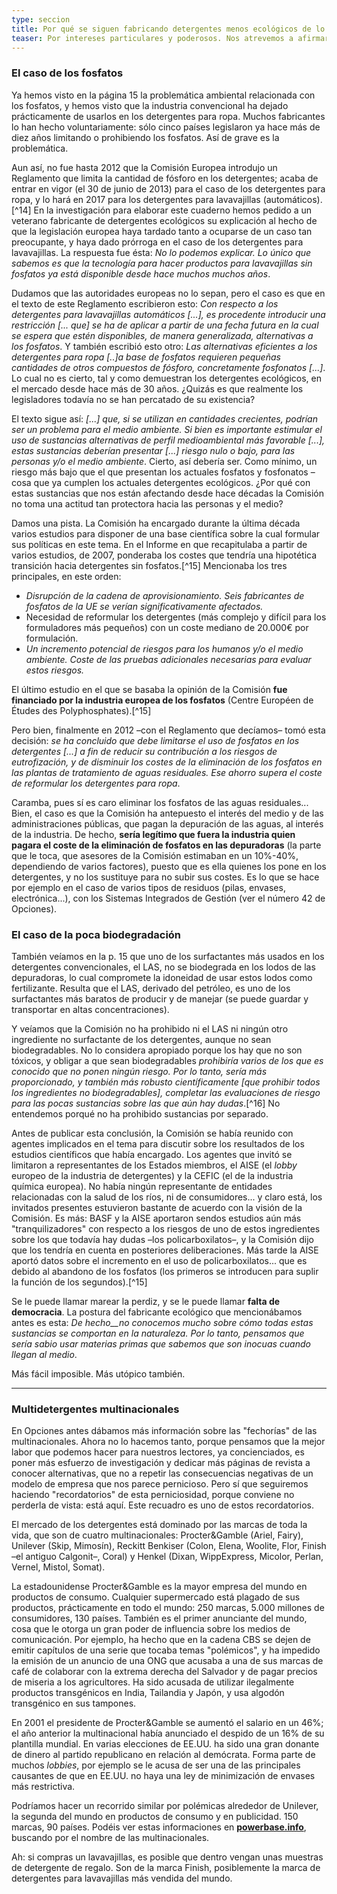 ```yaml
---
type: seccion
title: Por qué se siguen fabricando detergentes menos ecológicos de lo posible?
teaser: Por intereses particulares y poderosos. Nos atrevemos a afirmarlo, a la vista de todo lo que explicamos aquí.
---
```


### El caso de los fosfatos

Ya hemos visto en la página 15 la problemática ambiental relacionada con los fosfatos, y hemos visto que la industria convencional ha dejado prácticamente de usarlos en los detergentes para ropa. Muchos fabricantes lo han hecho voluntariamente: sólo cinco países legislaron ya hace más de diez años limitando o prohibiendo los fosfatos. Así de grave es la problemática.

Aun así, no fue hasta 2012 que la Comisión Europea introdujo un Reglamento que limita la cantidad de fósforo en los detergentes; acaba de entrar en vigor (el 30 de junio de 2013) para el caso de los detergentes para ropa, y lo hará en 2017 para los detergentes para lavavajillas (automáticos).[^14]
En la investigación para elaborar este cuaderno hemos pedido a un veterano fabricante de detergentes ecológicos su explicación al hecho de que la legislación europea haya tardado tanto a ocuparse de un caso tan preocupante, y haya dado prórroga en el caso de los detergentes para lavavajillas. La respuesta fue ésta: _No lo podemos explicar. Lo único que sabemos es que la tecnología para hacer productos para lavavajillas sin fosfatos ya está disponible desde hace muchos muchos años_.

Dudamos que las autoridades europeas no lo sepan, pero el caso es que en el texto de este Reglamento escribieron esto: _Con respecto a los detergentes para lavavajillas automáticos [...], es procedente introducir una restricción [... que] se ha de aplicar a partir de una fecha futura en la cual se espera que estén disponibles, de manera generalizada, alternativas a los fosfatos_. Y también escribió esto otro: _Las alternativas eficientes a los detergentes para ropa [..]a base de fosfatos requieren pequeñas cantidades de otros compuestos de fósforo, concretamente fosfonatos [...]_. Lo cual no es cierto, tal y como demuestran los detergentes ecológicos, en el mercado desde hace más de 30 años. ¿Quizás es que realmente los legisladores todavía no se han percatado de su existencia?

El texto sigue así: _[...] que, si se utilizan en cantidades crecientes, podrían ser un problema para el medio ambiente. Si bien es importante estimular el uso de sustancias alternativas de perfil medioambiental más favorable [...], estas sustancias deberían presentar [...] riesgo nulo o bajo, para las personas y/o el medio ambiente_. Cierto, así debería ser. Como mínimo, un riesgo más bajo que el que presentan los actuales fosfatos y fosfonatos –cosa que ya cumplen los actuales detergentes ecológicos. ¿Por qué con estas sustancias que nos están afectando desde hace décadas la Comisión no toma una actitud tan protectora hacia las personas y el medio?

Damos una pista. La Comisión ha encargado durante la última década varios estudios para disponer de una base científica sobre la cual formular sus políticas en este tema. En el Informe en que recapitulaba a partir de varios estudios, de 2007, ponderaba los costes que tendría una hipotética transición hacia detergentes sin fosfatos.[^15] Mencionaba los tres principales, en este orden:

- _Disrupción de la cadena de aprovisionamiento. Seis fabricantes de fosfatos de la UE se verían significativamente afectados._
- Necesidad de reformular los detergentes (más complejo y difícil para los formuladores más pequeños) con un coste mediano de 20.000€ por formulación.
- _Un incremento potencial de riesgos para los humanos y/o el medio ambiente. Coste de las pruebas adicionales necesarias para evaluar estos riesgos._

El último estudio en el que se basaba la opinión de la Comisión **fue financiado por la industria europea de los fosfatos** (Centre Européen de Études des Polyphosphates).[^15]

Pero bien, finalmente en 2012 –con el Reglamento que decíamos– tomó esta decisión: _se ha concluido que debe limitarse el uso de fosfatos en los detergentes [...] a fin de reducir su contribución a los riesgos de eutrofización, y de disminuir los costes de la eliminación de los fosfatos en las plantas de tratamiento de aguas residuales. Ese ahorro supera el coste de reformular los detergentes para ropa_.

Caramba, pues sí es caro eliminar los fosfatos de las aguas residuales... Bien, el caso es que la Comisión ha antepuesto el interés del medio y de las administraciones públicas, que pagan la depuración de las aguas, al interés de la industria. De hecho, **sería legítimo que fuera la industria quien pagara el coste de la eliminación de fosfatos en las depuradoras** (la parte que le toca, que asesores de la Comisión estimaban en un 10%-40%, dependiendo de varios factores), puesto que es ella quienes los pone en los detergentes, y no los sustituye para no subir sus costes. Es lo que se hace por ejemplo en el caso de varios tipos de residuos (pilas, envases, electrónica...), con los Sistemas Integrados de Gestión (ver el número 42 de Opciones).

### El caso de la poca biodegradación

También veíamos en la p. 15 que uno de los surfactantes más usados en los detergentes convencionales, el LAS, no se biodegrada en los lodos de las depuradoras, lo cual compromete la idoneidad de usar estos lodos como fertilizante. Resulta que el LAS, derivado del petróleo, es uno de los surfactantes más baratos de producir y de manejar (se puede guardar y transportar en altas concentraciones).

Y veíamos que la Comisión no ha prohibido ni el LAS ni ningún otro ingrediente no surfactante de los detergentes, aunque no sean biodegradables. No lo considera apropiado porque los hay que no son tóxicos, y obligar a que sean biodegradables _prohibiría varios de los que es conocido que no ponen ningún riesgo. Por lo tanto, sería más proporcionado, y también más robusto científicamente [que prohibir todos los ingredientes no biodegradables], completar las evaluaciones de riesgo para las pocas sustancias sobre las que aún hay dudas_.[^16] No entendemos porqué no ha prohibido sustancias por separado.

Antes de publicar esta conclusión, la Comisión se había reunido con agentes implicados en el tema para discutir sobre los resultados de los estudios científicos que había encargado. Los agentes que invitó se limitaron a representantes de los Estados miembros, el AISE (el _lobby_ europeo de la industria de detergentes) y la CEFIC (el de la industria química europea). No había ningún representante de entidades relacionadas con la salud de los ríos, ni de consumidores... y claro está, los invitados presentes estuvieron bastante de acuerdo con la visión de la Comisión. Es más: BASF y la AISE aportaron sendos estudios aún más "tranquilizadores" con respecto a los riesgos de uno de estos ingredientes sobre los que todavía hay dudas –los policarboxilatos–, y la Comisión dijo que los tendría en cuenta en posteriores deliberaciones. Más tarde la AISE aportó datos sobre el incremento en el uso de policarboxilatos... que es debido al abandono de los fosfatos (los primeros se introducen para suplir la función de los segundos).[^15]

Se le puede llamar marear la perdiz, y se le puede llamar **falta de democracia**. La postura del fabricante ecológico que mencionábamos antes es esta: _De hecho__no conocemos mucho sobre cómo todas estas sustancias se comportan en la naturaleza. Por lo tanto, pensamos que sería sabio usar materias primas que sabemos que son inocuas cuando llegan al medio_.

Más fácil imposible. Más utópico también.

---

### Multidetergentes multinacionales

En Opciones antes dábamos más información sobre las "fechorías" de las multinacionales. Ahora no lo hacemos tanto, porque pensamos que la mejor labor que podemos hacer para nuestros lectores, ya concienciados, es poner más esfuerzo de investigación y dedicar más páginas de revista a conocer alternativas, que no a repetir las consecuencias negativas de un modelo de empresa que nos parece pernicioso. Pero sí que seguiremos haciendo "recordatorios" de esta perniciosidad, porque conviene no perderla de vista: está aquí. Este recuadro es uno de estos recordatorios.

El mercado de los detergentes está dominado por las marcas de toda la vida, que son de cuatro multinacionales: Procter&Gamble (Ariel, Fairy), Unilever (Skip, Mimosín), Reckitt Benkiser (Colon, Elena, Woolite, Flor, Finish –el antiguo Calgonit–, Coral) y Henkel (Dixan, WippExpress, Micolor, Perlan, Vernel, Mistol, Somat).

La estadounidense Procter&Gamble es la mayor empresa del mundo en productos de consumo. Cualquier supermercado está plagado de sus productos, prácticamente en todo el mundo: 250 marcas, 5.000 millones de consumidores, 130 países. También es el primer anunciante del mundo, cosa que le otorga un gran poder de influencia sobre los medios de comunicación. Por ejemplo, ha hecho que en la cadena CBS se dejen de emitir capítulos de una serie que tocaba temas "polémicos", y ha impedido la emisión de un anuncio de una ONG que acusaba a una de sus marcas de café de colaborar con la extrema derecha del Salvador y de pagar precios de miseria a los agricultores. Ha sido acusada de utilizar ilegalmente productos transgénicos en India, Tailandia y Japón, y usa algodón transgénico en sus tampones.

En 2001 el presidente de Procter&Gamble se aumentó el salario en un 46%; el año anterior la multinacional había anunciado el despido de un 16% de su plantilla mundial. En varias elecciones de EE.UU. ha sido una gran donante de dinero al partido republicano en relación al demócrata. Forma parte de muchos _lobbies_, por ejemplo se le acusa de ser una de las principales causantes de que en EE.UU. no haya una ley de minimización de envases más restrictiva.

Podríamos hacer un recorrido similar por polémicas alrededor de Unilever, la segunda del mundo en productos de consumo y en publicidad. 150 marcas, 90 países. Podéis ver estas informaciones en [**powerbase.info**](http://powerbase.info/), buscando por el nombre de las multinacionales.

Ah: si compras un lavavajillas, es posible que dentro vengan unas muestras de detergente de regalo. Son de la marca Finish, posiblemente la marca de detergentes para lavavajillas más vendida del mundo.

